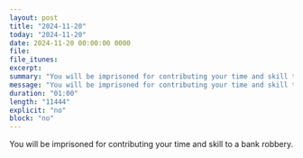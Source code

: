 ```yaml
---
layout: post
title: "2024-11-20"
today: "2024-11-20"
date: 2024-11-20 00:00:00 0000
file:
file_itunes:
excerpt:
summary: "You will be imprisoned for contributing your time and skill to a bank robbery."
message: "You will be imprisoned for contributing your time and skill to a bank robbery."
duration: "01:00"
length: "11444"
explicit: "no"
block: "no"
---
```

You will be imprisoned for contributing your time and skill to a bank robbery.

